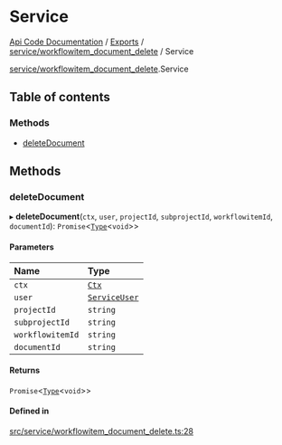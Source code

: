 # Service
 
[Api Code Documentation](../README.md) / [Exports](../modules.md) / [service/workflowitem\_document\_delete](../modules/service_workflowitem_document_delete.md) / Service

[service/workflowitem\_document\_delete](../modules/service_workflowitem_document_delete.md).Service

## Table of contents

### Methods

- [deleteDocument](service_workflowitem_document_delete.Service.md#deletedocument)

## Methods

### deleteDocument

▸ **deleteDocument**(`ctx`, `user`, `projectId`, `subprojectId`, `workflowitemId`, `documentId`): `Promise`\<[`Type`](../modules/result.md#type)\<`void`\>\>

#### Parameters

| Name | Type |
| :------ | :------ |
| `ctx` | [`Ctx`](lib_ctx.Ctx.md) |
| `user` | [`ServiceUser`](service_domain_organization_service_user.ServiceUser.md) |
| `projectId` | `string` |
| `subprojectId` | `string` |
| `workflowitemId` | `string` |
| `documentId` | `string` |

#### Returns

`Promise`\<[`Type`](../modules/result.md#type)\<`void`\>\>

#### Defined in

[src/service/workflowitem_document_delete.ts:28](https://github.com/openkfw/TruBudget/blob/2e83742/api/src/service/workflowitem_document_delete.ts#L28)
